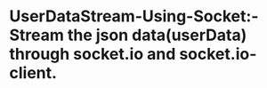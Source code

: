 # UserDataStream-Using-Socket:-Stream the json data(userData) through socket.io and socket.io-client.
